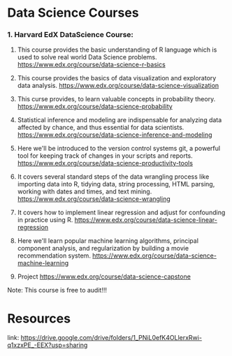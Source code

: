 # Data Science Courses

### 1. Harvard EdX DataScience Course:

1. This course provides the basic understanding of R language which is used to solve real world Data Science problems.
https://www.edx.org/course/data-science-r-basics  

2. This course provides the basics of data visualization and exploratory data analysis.
https://www.edx.org/course/data-science-visualization

3. This curse provides, to learn valuable concepts in probability theory.
https://www.edx.org/course/data-science-probability

4. Statistical inference and modeling are indispensable for analyzing data affected by chance, and thus essential for data scientists.
https://www.edx.org/course/data-science-inference-and-modeling

5. Here we'll be introduced to the version control systems git, a powerful tool for keeping track of changes in your scripts and reports.
https://www.edx.org/course/data-science-productivity-tools

6. It covers several standard steps of the data wrangling process like importing data into R, tidying data, string processing, HTML parsing, working with dates and times, and text mining.
https://www.edx.org/course/data-science-wrangling

7. It  covers how to implement linear regression and adjust for confounding in practice using R.
https://www.edx.org/course/data-science-linear-regression

8. Here we'll learn popular machine learning algorithms, principal component analysis, and regularization by building a movie recommendation system.
https://www.edx.org/course/data-science-machine-learning

9. Project 
https://www.edx.org/course/data-science-capstone

Note: This course is free to audit!!!





# Resources 
link: https://drive.google.com/drive/folders/1_PNiL0efK4OLlerxRwi-q1xzxPE_-EEX?usp=sharing
